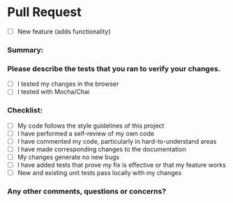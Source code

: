 # Pull Request

- [ ] New feature (adds functionality)

### Summary:

### Please describe the tests that you ran to verify your changes.

- [ ] I tested my changes in the browser
- [ ] I tested with Mocha/Chai

### Checklist:

- [ ] My code follows the style guidelines of this project
- [ ] I have performed a self-review of my own code
- [ ] I have commented my code, particularly in hard-to-understand areas
- [ ] I have made corresponding changes to the documentation
- [ ] My changes generate no new bugs
- [ ] I have added tests that prove my fix is effective or that my feature works
- [ ] New and existing unit tests pass locally with my changes

### Any other comments, questions or concerns?
